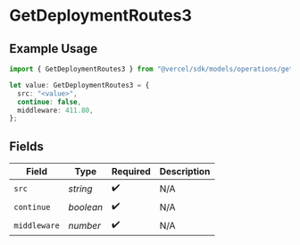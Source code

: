 # GetDeploymentRoutes3

## Example Usage

```typescript
import { GetDeploymentRoutes3 } from "@vercel/sdk/models/operations/getdeployment.js";

let value: GetDeploymentRoutes3 = {
  src: "<value>",
  continue: false,
  middleware: 411.80,
};
```

## Fields

| Field              | Type               | Required           | Description        |
| ------------------ | ------------------ | ------------------ | ------------------ |
| `src`              | *string*           | :heavy_check_mark: | N/A                |
| `continue`         | *boolean*          | :heavy_check_mark: | N/A                |
| `middleware`       | *number*           | :heavy_check_mark: | N/A                |